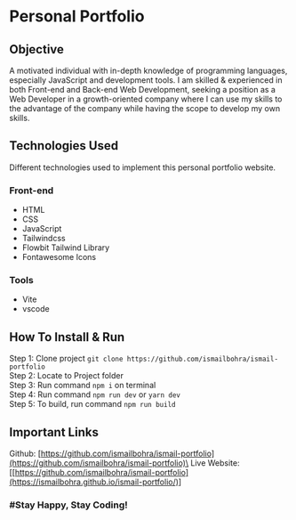 
# Personal Portfolio


## Objective

A motivated individual with in-depth knowledge of programming languages, especially JavaScript and development tools. I am skilled & experienced in both Front-end and Back-end Web Development, seeking a position as a Web Developer in a growth-oriented company where I can use my skills to the advantage of the company while having the scope to develop my own skills.

## Technologies Used
Different technologies used to implement this personal portfolio website.

### Front-end
 - HTML
 - CSS
 - JavaScript
 - Tailwindcss 
 - Flowbit Tailwind Library
 - Fontawesome Icons

### Tools

 - Vite
 - vscode

## How To Install & Run 
Step 1: Clone project `git clone https://github.com/ismailbohra/ismail-portfolio`\
Step 2: Locate to Project folder\
Step 3: Run command `npm i` on terminal\
Step 4: Run command `npm run dev` or `yarn dev`\
Step 5: To build, run command `npm run build`

## Important Links
Github: [https://github.com/ismailbohra/ismail-portfolio](https://github.com/ismailbohra/ismail-portfolio)\
Live Website: [[https://github.com/ismailbohra/ismail-portfolio](https://ismailbohra.github.io/ismail-portfolio/)]

### #Stay Happy, Stay Coding!
